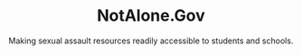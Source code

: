 ---
id: not-alone
layout: case-study
agency: "DOJ"
title: "NotAlone.Gov"
cover_art: "not-alone-biden.jpg"
subtitle: "Making sexual assault resources readily accessible to students and schools."
impact_heading: "We need to provide survivors with more support and we need to bring perpetrators to more justice and we need colleges and universities to step up. - <i>Vice President Joe Biden</i>"

description: "<h5><b>CHALLENGE</b>: Improve the transparency and information-sharing of sexual assault prevention and enforcement data for students and schools.</h5>

<h5><b>SOLUTION</b>: In less than 30 days, a team of Presidential Innovation Fellows and 18F staff built NotAlone.gov, a website containing typically disparate and often difficult-to-find information for students, schools, and anyone interested in finding resources on how to prevent and respond to sexual assault on college campuses and in schools.</h5>"

url: http://notalone.gov/

gallery:
  - { src: "notalone.png", caption: "Screenshot from the original version of NotAlone.gov." }

impact_metrics:
    - { metric: "500,000+ page views", desc: "in first 6 months." }
  
articles: 
  - { outlet: "White House", logo_src: "white-house-logo.jpg", title: "FACT SHEET: Not Alone – Protecting Students from Sexual Assault", quote: "On the website, students can learn about their rights, search enforcement data, and read about how to file a complaint.  The website will also help schools and advocates:  it will make available federal guidance on legal obligations, best available evidence and research, and relevant legislation.", url: "https://www.whitehouse.gov/the-press-office/2014/04/29/fact-sheet-not-alone-protecting-students-sexual-assault" }
  - { outlet: "Huffington Post", logo_src: "huffington-post-logo.jpg", title: "White House Steps Up Fight Against Campus Rape", quote: "Survivor advocates applauded in particular the calls for greater transparency in enforcement efforts and clearer explanation of how students can file federal complaints.", url: "http://www.huffingtonpost.com/2014/04/29/white-house-college-sexual-assault_n_5235747.html" }

  

tags:
  - Safety

---